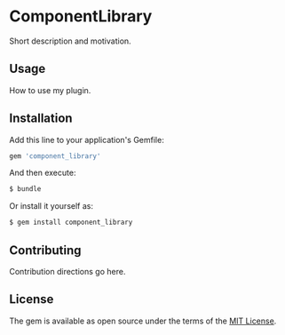 # ComponentLibrary
Short description and motivation.

## Usage
How to use my plugin.

## Installation
Add this line to your application's Gemfile:

```ruby
gem 'component_library'
```

And then execute:
```bash
$ bundle
```

Or install it yourself as:
```bash
$ gem install component_library
```

## Contributing
Contribution directions go here.

## License
The gem is available as open source under the terms of the [MIT License](http://opensource.org/licenses/MIT).
